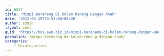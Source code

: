 ```yaml
---
id: 6557
title: 'Mimpi Berenang Di Kolam Renang Dengan Anak'
date: '2023-03-19T20:51:08+00:00'
author: admin
layout: post
guid: 'https://bos.awn.biz.id/mimpi-berenang-di-kolam-renang-dengan-anak/'
permalink: /mimpi-berenang-di-kolam-renang-dengan-anak/
categories:
    - Uncategorized
---
```


